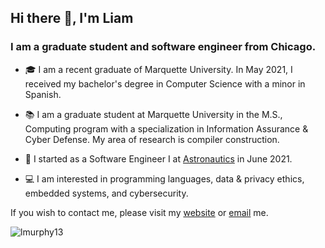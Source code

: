 ## Hi there 👋, I'm Liam

### I am a graduate student and software engineer from Chicago.

- 🎓 I am a recent graduate of Marquette University. In May 2021, I received my bachelor's degree in Computer Science with a minor in Spanish.

- 📚 I am a graduate student at Marquette University in the M.S., Computing program with a specialization in Information Assurance & Cyber Defense. My area of research is compiler construction.

- 💼 I started as a Software Engineer I at <a href="https://astronautics.com/">Astronautics</a> in June 2021.

- 💻 I am interested in programming languages, data & privacy ethics, embedded systems, and cybersecurity.

If you wish to contact me, please visit my <a href="https://www.liammurphy.me">website</a> or [email](mailto:liam.murphy@marquette.edu) me.


<p align="left"> <img src="https://komarev.com/ghpvc/?username=lmurphy13" alt="lmurphy13" /> </p>
